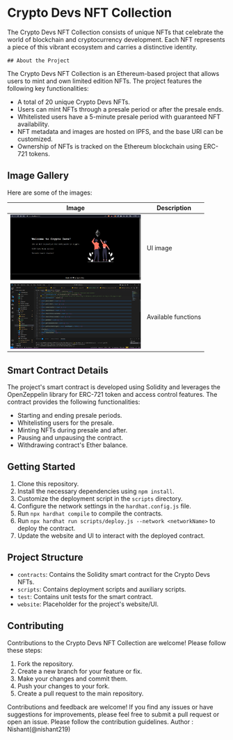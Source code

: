 # Crypto Devs NFT Collection

The Crypto Devs NFT Collection consists of unique NFTs that celebrate the world of blockchain and cryptocurrency development. Each NFT represents a piece of this vibrant ecosystem and carries a distinctive identity.
```
## About the Project
```
The Crypto Devs NFT Collection is an Ethereum-based project that allows users to mint and own limited edition NFTs. The project features the following key functionalities:

- A total of 20 unique Crypto Devs NFTs.
- Users can mint NFTs through a presale period or after the presale ends.
- Whitelisted users have a 5-minute presale period with guaranteed NFT availability.
- NFT metadata and images are hosted on IPFS, and the base URI can be customized.
- Ownership of NFTs is tracked on the Ethereum blockchain using ERC-721 tokens.

## Image Gallery
Here are some of the images:

| Image | Description |
|-------|-------------|
| <img src="https://raw.githubusercontent.com/nishant219/NFT_Collection/main/my-app/public/cryptodevs/Screenshot%202023-08-16%20140824.png" alt="Image 1" height="150" width="300" /> | UI image |
| <img src="https://raw.githubusercontent.com/nishant219/NFT_Collection/main/my-app/public/cryptodevs/code-CryptoDev.png" alt="Image 2" height="150" width="300" /> | Available functions |


## Smart Contract Details

The project's smart contract is developed using Solidity and leverages the OpenZeppelin library for ERC-721 token and access control features. The contract provides the following functionalities:

- Starting and ending presale periods.
- Whitelisting users for the presale.
- Minting NFTs during presale and after.
- Pausing and unpausing the contract.
- Withdrawing contract's Ether balance.

## Getting Started

1. Clone this repository.
2. Install the necessary dependencies using `npm install`.
3. Customize the deployment script in the `scripts` directory.
4. Configure the network settings in the `hardhat.config.js` file.
5. Run `npx hardhat compile` to compile the contracts.
6. Run `npx hardhat run scripts/deploy.js --network <networkName>` to deploy the contract.
7. Update the website and UI to interact with the deployed contract.

## Project Structure

- `contracts`: Contains the Solidity smart contract for the Crypto Devs NFTs.
- `scripts`: Contains deployment scripts and auxiliary scripts.
- `test`: Contains unit tests for the smart contract.
- `website`: Placeholder for the project's website/UI.

## Contributing

Contributions to the Crypto Devs NFT Collection are welcome! Please follow these steps:

1. Fork the repository.
2. Create a new branch for your feature or fix.
3. Make your changes and commit them.
4. Push your changes to your fork.
5. Create a pull request to the main repository.

Contributions and feedback are welcome! If you find any issues or have suggestions for improvements, please feel free to submit a pull request or open an issue. Please follow the contribution guidelines.
Author : Nishant(@nishant219)
